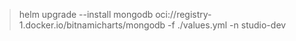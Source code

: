> helm upgrade --install mongodb oci://registry-1.docker.io/bitnamicharts/mongodb -f ./values.yml -n studio-dev